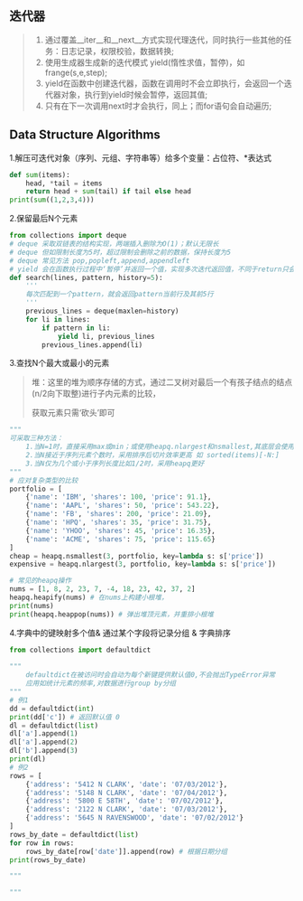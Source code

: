 ## 迭代器

> 1. 通过覆盖__iter__和__next__方式实现代理迭代，同时执行一些其他的任务：日志记录，权限校验，数据转换;
> 2. 使用生成器生成新的迭代模式 yield(惰性求值，暂停)，如frange(s,e,step);
> 3. yield在函数中创建迭代器，函数在调用时不会立即执行，会返回一个迭代器对象，执行到yield时候会暂停，返回其值;
> 4. 只有在下一次调用next时才会执行，同上；而for语句会自动遍历;



## Data Structure Algorithms

1.解压可迭代对象（序列、元组、字符串等）给多个变量：占位符、*表达式

```python
def sum(items):
    head, *tail = items
    return head + sum(tail) if tail else head
print(sum((1,2,3,4)))
```

2.保留最后N个元素

```python
from collections import deque
# deque 采取双链表的结构实现，两端插入删除为O(1)；默认无限长
# deque 但如限制长度为5时，超过限制会删除之前的数据，保持长度为5
# deque 常见方法 pop,popleft,append,appendleft
# yield 会在函数执行过程中‘暂停’并返回一个值，实现多次迭代返回值，不同于return只会在函数全部执行完后再返回
def search(lines, pattern, history=5):
    '''
    每次匹配到一个pattern，就会返回pattern当前行及其前5行 
    '''
    previous_lines = deque(maxlen=history)
    for li in lines:
        if pattern in li:
            yield li, previous_lines
        previous_lines.append(li)
```

3.查找N个最大或最小的元素

> 堆：这里的堆为顺序存储的方式，通过二叉树对最后一个有孩子结点的结点(n/2向下取整)进行子内元素的比较，
>
> 获取元素只需‘砍头’即可

```python
"""
可采取三种方法：
	1.当N=1时，直接采用max或min；或使用heapq.nlargest和nsmallest,其底层会使用max或min
	2.当N接近于序列元素个数时，采用排序后切片效率更高 如 sorted(items)[-N:]
	3.当N仅为几个或小于序列长度比如1/2时，采用heapq更好
"""
# 应对复杂类型的比较
portfolio = [
    {'name': 'IBM', 'shares': 100, 'price': 91.1},
    {'name': 'AAPL', 'shares': 50, 'price': 543.22},
    {'name': 'FB', 'shares': 200, 'price': 21.09},
    {'name': 'HPQ', 'shares': 35, 'price': 31.75},
    {'name': 'YHOO', 'shares': 45, 'price': 16.35},
    {'name': 'ACME', 'shares': 75, 'price': 115.65}
]
cheap = heapq.nsmallest(3, portfolio, key=lambda s: s['price'])
expensive = heapq.nlargest(3, portfolio, key=lambda s: s['price'])

# 常见的heapq操作
nums = [1, 8, 2, 23, 7, -4, 18, 23, 42, 37, 2]
heapq.heapify(nums) # 在nums上构建小根堆，
print(nums)
print(heapq.heappop(nums)) # 弹出堆顶元素，并重排小根堆
```


4.字典中的键映射多个值& 通过某个字段将记录分组 & 字典排序
```python
from collections import defaultdict
    
"""
    defaultdict在被访问时会自动为每个新键提供默认值0,不会抛出TypeError异常
    应用如统计元素的频率,对数据进行group by分组
"""
# 例1
dd = defaultdict(int)
print(dd['c']) # 返回默认值 0
dl = defaultdict(list)
dl['a'].append(1)
dl['a'].append(2)
dl['b'].append(3)
print(dl)
# 例2
rows = [
    {'address': '5412 N CLARK', 'date': '07/03/2012'},
    {'address': '5148 N CLARK', 'date': '07/04/2012'},
    {'address': '5800 E 58TH', 'date': '07/02/2012'},
    {'address': '2122 N CLARK', 'date': '07/03/2012'},
    {'address': '5645 N RAVENSWOOD', 'date': '07/02/2012'}
]
rows_by_date = defaultdict(list)
for row in rows:
    rows_by_date[row['date']].append(row) # 根据日期分组
print(rows_by_date)

"""

"""

```






